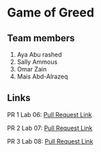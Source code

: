 

# Game of Greed

## Team members 

1.  Aya Abu rashed
2. Sally Ammous
3. Omar Zain 
4. Mais Abd-Alrazeq

## Links

PR 1 Lab 06: [Pull Request Link](https://github.com/AyaAbuRashed/game-of-greed/pull/1)

PR 2 Lab 07: [Pull Request Link](https://github.com/AyaAbuRashed/game-of-greed/pull/2)

PR 3 Lab 08: [Pull Request Link](https://github.com/AyaAbuRashed/game-of-greed/pull/3)